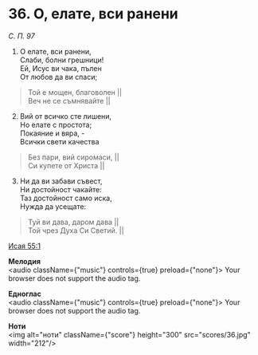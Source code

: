 # 36. О, елате, вси ранени

_С. П. 97_

1. О елате, вси ранени,  
Слаби, болни грешници!  
Ей, Исус ви чака, пълен  
От любов да ви спаси;  

> Той е мощен, благоволен ||  
> Веч не се съмнявайте ||

2. Вий от всичко сте лишени,  
Но елате с простота;  
Покаяние и вяра, -  
Всички свети качества  

> Без пари, вий сиромаси, ||  
> Си купете от Христа ||

3. Ни да ви забави съвест,  
Ни достойност чакайте:  
Таз достойност само иска,  
Нужда да усещате:  

> Туй ви дава, даром дава ||  
> Той чрез Духа Си Светий. ||

[Исая 55:1](http://biblia.bg/index.php?k=23&g=55&s=1)

**Мелодия**  
<audio className={"music"} controls={true} preload={"none"}>
    <source src="mp3/36.mp3" type="audio/mpeg"/>
    Your browser does not support the audio tag.
</audio>

**Едноглас**  
<audio className={"music"} controls={true} preload={"none"}>
    <source src="transp/36.mp3" type="audio/mpeg"/>
    Your browser does not support the audio tag.
</audio>

**Ноти**  
<img alt="ноти" className={"score"} height="300" src="scores/36.jpg" width="212"/>
